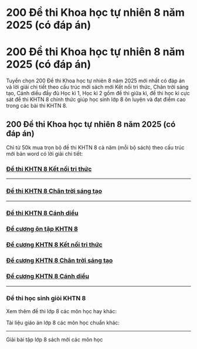 # 200 Đề thi Khoa học tự nhiên 8 năm 2025 (có đáp án)

# 200 Đề thi Khoa học tự nhiên 8 năm 2025 (có đáp án)

Tuyển chọn 200 Đề thi Khoa học tự nhiên 8 năm 2025 mới nhất có đáp án và lời giải chi tiết theo cấu trúc mới sách mới Kết nối tri thức, Chân trời sáng tạo, Cánh diều đầy đủ Học kì 1, Học kì 2 gồm đề thi giữa kì, đề thi học kì cực sát đề thi KHTN 8 chính thức giúp học sinh lớp 8 ôn luyện và đạt điểm cao trong các bài thi KHTN 8.

## 200 Đề thi Khoa học tự nhiên 8 năm 2025 (có đáp án)

Chỉ từ 50k mua trọn bộ đề thi KHTN 8 cả năm (mỗi bộ sách) theo cấu trúc mới bản word có lời giải chi tiết:

### [**Đề thi KHTN 8 Kết nối tri thức**](https://vietjack.com/de-kiem-tra-lop-8/de-thi-khoa-hoc-tu-nhien-8-ket-noi-tri-thuc.jsp)

* * *

### [**Đề thi KHTN 8 Chân trời sáng tạo**](https://vietjack.com/de-kiem-tra-lop-8/de-thi-khoa-hoc-tu-nhien-8-chan-troi-sang-tao.jsp)

* * *

### [**Đề thi KHTN 8 Cánh diều**](https://vietjack.com/de-kiem-tra-lop-8/de-thi-khoa-hoc-tu-nhien-8-canh-dieu.jsp)

### [**Đề cương ôn tập KHTN 8**](https://vietjack.com/de-kiem-tra-lop-8/de-cuong-on-tap-khtn-lop-8.jsp)

### [**Đề cương KHTN 8 Kết nối tri thức**](https://vietjack.com/de-kiem-tra-lop-8/de-cuong-on-tap-khtn-lop-8-ket-noi-tri-thuc.jsp)

### [**Đề cương KHTN 8 Chân trời sáng tạo**](https://vietjack.com/de-kiem-tra-lop-8/de-cuong-on-tap-khtn-lop-8-chan-troi-sang-tao.jsp)

### [**Đề cương KHTN 8 Cánh diều**](https://vietjack.com/de-kiem-tra-lop-8/de-cuong-on-tap-khtn-lop-8-canh-dieu.jsp)

* * *

### **Đề thi học sinh giỏi KHTN 8**

Xem thêm đề thi lớp 8 các môn học hay khác:

Tài liệu giáo án lớp 8 các môn học chuẩn khác:

* * *

Giải bài tập lớp 8 sách mới các môn học
